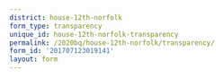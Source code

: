 ```yaml
---
district: house-12th-norfolk
form_type: transparency
unique_id: house-12th-norfolk-transparency
permalink: /2020bq/house-12th-norfolk/transparency/
form_id: '201707123019141'
layout: form
---
```


